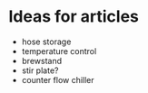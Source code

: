 # Ideas for articles

* hose storage
* temperature control
* brewstand
* stir plate?
* counter flow chiller
